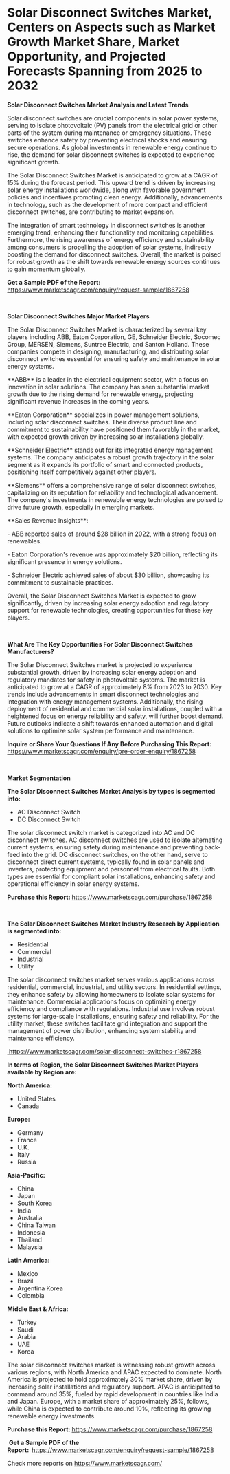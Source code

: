 <p><h1>Solar Disconnect Switches Market, Centers on Aspects such as Market Growth Market Share, Market Opportunity, and Projected Forecasts Spanning from 2025 to 2032</h1></p><p><strong>Solar Disconnect Switches Market Analysis and Latest Trends</strong></p>
<p><p>Solar disconnect switches are crucial components in solar power systems, serving to isolate photovoltaic (PV) panels from the electrical grid or other parts of the system during maintenance or emergency situations. These switches enhance safety by preventing electrical shocks and ensuring secure operations. As global investments in renewable energy continue to rise, the demand for solar disconnect switches is expected to experience significant growth.</p><p>The Solar Disconnect Switches Market is anticipated to grow at a CAGR of 15% during the forecast period. This upward trend is driven by increasing solar energy installations worldwide, along with favorable government policies and incentives promoting clean energy. Additionally, advancements in technology, such as the development of more compact and efficient disconnect switches, are contributing to market expansion.</p><p>The integration of smart technology in disconnect switches is another emerging trend, enhancing their functionality and monitoring capabilities. Furthermore, the rising awareness of energy efficiency and sustainability among consumers is propelling the adoption of solar systems, indirectly boosting the demand for disconnect switches. Overall, the market is poised for robust growth as the shift towards renewable energy sources continues to gain momentum globally.</p></p>
<p><strong>Get a Sample PDF of the Report:&nbsp;</strong> <a href="https://www.marketscagr.com/enquiry/request-sample/1867258?utm_campaign=2239&utm_medium=2&utm_source=Github&utm_content=ia&utm_term=11022025&utm_id=solar-disconnect-switches">https://www.marketscagr.com/enquiry/request-sample/1867258</a></p>
<p>&nbsp;</p>
<p><strong>Solar Disconnect Switches Major Market Players</strong></p>
<p><p>The Solar Disconnect Switches Market is characterized by several key players including ABB, Eaton Corporation, GE, Schneider Electric, Socomec Group, MERSEN, Siemens, Suntree Electric, and Santon Holland. These companies compete in designing, manufacturing, and distributing solar disconnect switches essential for ensuring safety and maintenance in solar energy systems.</p><p>**ABB** is a leader in the electrical equipment sector, with a focus on innovation in solar solutions. The company has seen substantial market growth due to the rising demand for renewable energy, projecting significant revenue increases in the coming years.</p><p>**Eaton Corporation** specializes in power management solutions, including solar disconnect switches. Their diverse product line and commitment to sustainability have positioned them favorably in the market, with expected growth driven by increasing solar installations globally.</p><p>**Schneider Electric** stands out for its integrated energy management systems. The company anticipates a robust growth trajectory in the solar segment as it expands its portfolio of smart and connected products, positioning itself competitively against other players.</p><p>**Siemens** offers a comprehensive range of solar disconnect switches, capitalizing on its reputation for reliability and technological advancement. The company's investments in renewable energy technologies are poised to drive future growth, especially in emerging markets.</p><p>**Sales Revenue Insights**: </p><p>- ABB reported sales of around $28 billion in 2022, with a strong focus on renewables.</p><p>- Eaton Corporation's revenue was approximately $20 billion, reflecting its significant presence in energy solutions.</p><p>- Schneider Electric achieved sales of about $30 billion, showcasing its commitment to sustainable practices.</p><p>Overall, the Solar Disconnect Switches Market is expected to grow significantly, driven by increasing solar energy adoption and regulatory support for renewable technologies, creating opportunities for these key players.</p></p>
<p>&nbsp;</p>
<p><strong>What Are The Key Opportunities For Solar Disconnect Switches Manufacturers?</strong></p>
<p><p>The Solar Disconnect Switches market is projected to experience substantial growth, driven by increasing solar energy adoption and regulatory mandates for safety in photovoltaic systems. The market is anticipated to grow at a CAGR of approximately 8% from 2023 to 2030. Key trends include advancements in smart disconnect technologies and integration with energy management systems. Additionally, the rising deployment of residential and commercial solar installations, coupled with a heightened focus on energy reliability and safety, will further boost demand. Future outlooks indicate a shift towards enhanced automation and digital solutions to optimize solar system performance and maintenance.</p></p>
<p><strong>Inquire or Share Your Questions If Any Before Purchasing This Report:</strong> <a href="https://www.marketscagr.com/enquiry/pre-order-enquiry/1867258?utm_campaign=2239&utm_medium=2&utm_source=Github&utm_content=ia&utm_term=11022025&utm_id=solar-disconnect-switches">https://www.marketscagr.com/enquiry/pre-order-enquiry/1867258</a></p>
<p>&nbsp;</p>
<p><strong>Market Segmentation</strong></p>
<p><strong>The Solar Disconnect Switches Market Analysis by types is segmented into:</strong></p>
<p><ul><li>AC Disconnect Switch</li><li>DC Disconnect Switch</li></ul></p>
<p><p>The solar disconnect switch market is categorized into AC and DC disconnect switches. AC disconnect switches are used to isolate alternating current systems, ensuring safety during maintenance and preventing back-feed into the grid. DC disconnect switches, on the other hand, serve to disconnect direct current systems, typically found in solar panels and inverters, protecting equipment and personnel from electrical faults. Both types are essential for compliant solar installations, enhancing safety and operational efficiency in solar energy systems.</p></p>
<p><strong>Purchase this Report:&nbsp;</strong><a href="https://www.marketscagr.com/purchase/1867258?utm_campaign=2239&utm_medium=2&utm_source=Github&utm_content=ia&utm_term=11022025&utm_id=solar-disconnect-switches">https://www.marketscagr.com/purchase/1867258</a></p>
<p>&nbsp;</p>
<p><strong>The Solar Disconnect Switches Market Industry Research by Application is segmented into:</strong></p>
<p><ul><li>Residential</li><li>Commercial</li><li>Industrial</li><li>Utility</li></ul></p>
<p><p>The solar disconnect switches market serves various applications across residential, commercial, industrial, and utility sectors. In residential settings, they enhance safety by allowing homeowners to isolate solar systems for maintenance. Commercial applications focus on optimizing energy efficiency and compliance with regulations. Industrial use involves robust systems for large-scale installations, ensuring safety and reliability. For the utility market, these switches facilitate grid integration and support the management of power distribution, enhancing system stability and maintenance efficiency.</p></p>
<p><a href="https://www.marketscagr.com/solar-disconnect-switches-r1867258?utm_campaign=2239&utm_medium=2&utm_source=Github&utm_content=ia&utm_term=11022025&utm_id=solar-disconnect-switches">&nbsp;https://www.marketscagr.com/solar-disconnect-switches-r1867258</a></p>
<p><strong>In terms of Region, the Solar Disconnect Switches Market Players available by Region are:</strong></p>
<p>
    <p> <strong> North America: </strong>
        <ul>
            <li>United States</li>
            <li>Canada</li>
        </ul>
        </p> 
    <p> <strong> Europe: </strong>
        <ul>
            <li>Germany</li>
            <li>France</li>
            <li>U.K.</li>
            <li>Italy</li>
            <li>Russia</li>
        </ul>
        </p> 
    <p> <strong> Asia-Pacific: </strong>
        <ul>
            <li>China</li>
            <li>Japan</li>
            <li>South Korea</li>
            <li>India</li>
            <li>Australia</li>
            <li>China Taiwan</li>
            <li>Indonesia</li>
            <li>Thailand</li>
            <li>Malaysia</li>
        </ul>
        </p> 
    <p> <strong> Latin America: </strong>
        <ul>
            <li>Mexico</li>
            <li>Brazil</li>
            <li>Argentina Korea</li>
            <li>Colombia</li>
        </ul>
        </p> 
    <p> <strong> Middle East & Africa: </strong>
        <ul>
            <li>Turkey</li>
            <li>Saudi</li>
            <li>Arabia</li>
            <li>UAE</li>
            <li>Korea</li>
        </ul>
    </p>
    </p>
<p><p>The solar disconnect switches market is witnessing robust growth across various regions, with North America and APAC expected to dominate. North America is projected to hold approximately 30% market share, driven by increasing solar installations and regulatory support. APAC is anticipated to command around 35%, fueled by rapid development in countries like India and Japan. Europe, with a market share of approximately 25%, follows, while China is expected to contribute around 10%, reflecting its growing renewable energy investments.</p></p>
<p><strong>Purchase this Report: </strong><a href="https://www.marketscagr.com/purchase/1867258?utm_campaign=2239&utm_medium=2&utm_source=Github&utm_content=ia&utm_term=11022025&utm_id=solar-disconnect-switches">https://www.marketscagr.com/purchase/1867258</a></p>
<p>&nbsp;<strong>Get a Sample PDF of the Report:&nbsp;&nbsp;</strong><a href="https://www.marketscagr.com/enquiry/request-sample/1867258?utm_campaign=2239&utm_medium=2&utm_source=Github&utm_content=ia&utm_term=11022025&utm_id=solar-disconnect-switches">https://www.marketscagr.com/enquiry/request-sample/1867258</a></p>
<p><strong></strong></p>
<p>Check more reports on <a href="https://www.marketscagr.com/?utm_campaign=2239&utm_medium=2&utm_source=Github&utm_content=ia&utm_term=11022025&utm_id=solar-disconnect-switches">https://www.marketscagr.com/</a></p>
